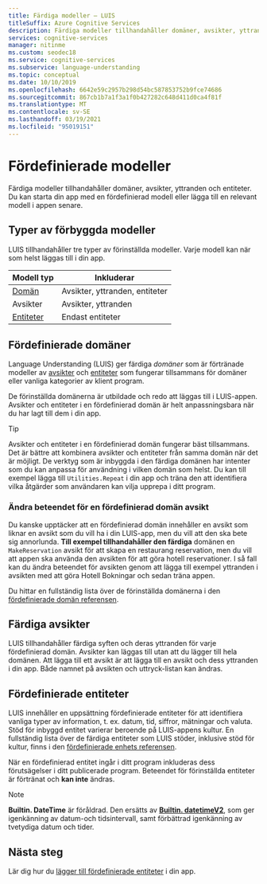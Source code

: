```yaml
---
title: Färdiga modeller – LUIS
titleSuffix: Azure Cognitive Services
description: Färdiga modeller tillhandahåller domäner, avsikter, yttranden och entiteter. Du kan starta din app med en fördefinierad domän eller lägga till en relevant domän i appen senare.
services: cognitive-services
manager: nitinme
ms.custom: seodec18
ms.service: cognitive-services
ms.subservice: language-understanding
ms.topic: conceptual
ms.date: 10/10/2019
ms.openlocfilehash: 6642e59c2957b298d54bc587853752b9fce74686
ms.sourcegitcommit: 867cb1b7a1f3a1f0b427282c648d411d0ca4f81f
ms.translationtype: MT
ms.contentlocale: sv-SE
ms.lasthandoff: 03/19/2021
ms.locfileid: "95019151"
---
```

# <a name="prebuilt-models"></a>Fördefinierade modeller

Färdiga modeller tillhandahåller domäner, avsikter, yttranden och entiteter. Du kan starta din app med en fördefinierad modell eller lägga till en relevant modell i appen senare. 

## <a name="types-of-prebuilt-models"></a>Typer av förbyggda modeller

LUIS tillhandahåller tre typer av förinställda modeller. Varje modell kan när som helst läggas till i din app. 

|Modell typ|Inkluderar|
|--|--|
|[Domän](luis-reference-prebuilt-domains.md)|Avsikter, yttranden, entiteter|
|Avsikter|Avsikter, yttranden|
|[Entiteter](luis-reference-prebuilt-entities.md)|Endast entiteter| 

## <a name="prebuilt-domains"></a>Fördefinierade domäner

Language Understanding (LUIS) ger färdiga *domäner* som är förtränade modeller av [avsikter](luis-how-to-add-intents.md) och [entiteter](luis-concept-entity-types.md) som fungerar tillsammans för domäner eller vanliga kategorier av klient program. 

De förinställda domänerna är utbildade och redo att läggas till i LUIS-appen. Avsikter och entiteter i en fördefinierad domän är helt anpassningsbara när du har lagt till dem i din app. 

> [!TIP]
> Avsikter och entiteter i en fördefinierad domän fungerar bäst tillsammans. Det är bättre att kombinera avsikter och entiteter från samma domän när det är möjligt.
> De verktyg som är inbyggda i den färdiga domänen har intenter som du kan anpassa för användning i vilken domän som helst. Du kan till exempel lägga till `Utilities.Repeat` i din app och träna den att identifiera vilka åtgärder som användaren kan vilja upprepa i ditt program. 

### <a name="changing-the-behavior-of-a-prebuilt-domain-intent"></a>Ändra beteendet för en fördefinierad domän avsikt

Du kanske upptäcker att en fördefinierad domän innehåller en avsikt som liknar en avsikt som du vill ha i din LUIS-app, men du vill att den ska bete sig annorlunda. **Till exempel tillhandahåller den färdiga** domänen en `MakeReservation` avsikt för att skapa en restaurang reservation, men du vill att appen ska använda den avsikten för att göra hotell reservationer. I så fall kan du ändra beteendet för avsikten genom att lägga till exempel yttranden i avsikten med att göra Hotell Bokningar och sedan träna appen. 

Du hittar en fullständig lista över de förinställda domänerna i den [fördefinierade domän referensen](./luis-reference-prebuilt-domains.md).

## <a name="prebuilt-intents"></a>Färdiga avsikter

LUIS tillhandahåller färdiga syften och deras yttranden för varje fördefinierad domän. Avsikter kan läggas till utan att du lägger till hela domänen. Att lägga till ett avsikt är att lägga till en avsikt och dess yttranden i din app. Både namnet på avsikten och uttryck-listan kan ändras.  

## <a name="prebuilt-entities"></a>Fördefinierade entiteter

LUIS innehåller en uppsättning fördefinierade entiteter för att identifiera vanliga typer av information, t. ex. datum, tid, siffror, mätningar och valuta. Stöd för inbyggd entitet varierar beroende på LUIS-appens kultur. En fullständig lista över de färdiga entiteter som LUIS stöder, inklusive stöd för kultur, finns i den [fördefinierade enhets referensen](./luis-reference-prebuilt-entities.md).

När en fördefinierad entitet ingår i ditt program inkluderas dess förutsägelser i ditt publicerade program. Beteendet för förinställda entiteter är förtränat och **kan inte** ändras. 

> [!NOTE]
> **Builtin. DateTime** är föråldrad. Den ersätts av [**Builtin. datetimeV2**](luis-reference-prebuilt-datetimev2.md), som ger igenkänning av datum-och tidsintervall, samt förbättrad igenkänning av tvetydiga datum och tider.

## <a name="next-steps"></a>Nästa steg

Lär dig hur du [lägger till fördefinierade entiteter](./howto-add-prebuilt-models.md) i din app.